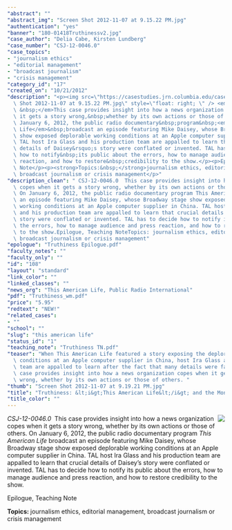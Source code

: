 ```yaml
---
"abstract": ""
"abstract_img": "Screen Shot 2012-11-07 at 9.15.22 PM.jpg"
"authentication": "yes"
"banner": "180-01418Truthinessv2.jpg"
"case_author": "Delia Cabe, Kirsten Lundberg"
"case_number": "CSJ-12-0046.0"
"case_topics":
- "journalism ethics"
- "editorial management"
- "broadcast journalism"
- "crisis management"
"category_id": "17"
"created_on": "10/21/2012"
"description": "<p><img src=\"https://casestudies.jrn.columbia.edu/casestudy/files/photos/687/Screen\
  \ Shot 2012-11-07 at 9.15.22 PM.jpg\" style=\"float: right; \" /> <em>CSJ-12-0046.0\
  \ &nbsp;</em>This case provides insight into how a news organization copes when\
  \ it gets a story wrong,&nbsp;whether by its own actions or those of others. On\
  \ January 6, 2012, the public radio documentary&nbsp;program&nbsp;<em>This American\
  \ Life</em>&nbsp;broadcast an episode featuring Mike Daisey, whose Broadway&nbsp;stage\
  \ show exposed deplorable working conditions at an Apple computer supplier in China.\
  \ TAL host Ira Glass and his production team are appalled to learn that crucial\
  \ details of Daisey&rsquo;s story were conflated or invented. TAL has to decide\
  \ how to notify&nbsp;its public about the errors, how to manage audience and press\
  \ reaction, and how to restore&nbsp;credibility to the show.</p><p>Epilogue, Teaching\
  \ Note</p><p><strong>Topics:&nbsp;</strong>journalism ethics, editorial management,\
  \ broadcast journalism or crisis management</p>"
"description_clean": " CSJ-12-0046.0  This case provides insight into how a news organization\
  \ copes when it gets a story wrong, whether by its own actions or those of others.\
  \ On January 6, 2012, the public radio documentary program This American Life broadcast\
  \ an episode featuring Mike Daisey, whose Broadway stage show exposed deplorable\
  \ working conditions at an Apple computer supplier in China. TAL host Ira Glass\
  \ and his production team are appalled to learn that crucial details of Daisey’s\
  \ story were conflated or invented. TAL has to decide how to notify its public about\
  \ the errors, how to manage audience and press reaction, and how to restore credibility\
  \ to the show.Epilogue, Teaching NoteTopics: journalism ethics, editorial management,\
  \ broadcast journalism or crisis management"
"epologue": "Truthiness Epilogue.pdf"
"faculty_notes": ""
"faculty_only": ""
"id": "108"
"layout": "standard"
"link_color": ""
"linked_classes": ""
"news_org": "This American Life, Public Radio International"
"pdf": "Truthiness_wm.pdf"
"price": "5.95"
"redtext": "NEW!"
"related_cases":
- ""
"school": ""
"slug": "this american life"
"status_id": "1"
"teaching_note": "Truthiness TN.pdf"
"teaser": "When This American Life featured a story exposing the deplorable working\
  \ conditions at an Apple computer supplier in China, host Ira Glass and his production\
  \ team are appalled to learn after the fact that many details were fabricated. This\
  \ case provides insight into how a news organization copes when it gets a story\
  \ wrong, whether by its own actions or those of others. "
"thumb": "Screen Shot 2012-11-07 at 9.19.21 PM.jpg"
"title": "Truthiness: &lt;i&gt;This American Life&lt;/i&gt; and the Monologist"
"title_color": ""
---
```

<p><img src="https://casestudies.jrn.columbia.edu/casestudy/files/photos/687/Screen Shot 2012-11-07 at 9.15.22 PM.jpg" style="float: right; " /> <em>CSJ-12-0046.0 &nbsp;</em>This case provides insight into how a news organization copes when it gets a story wrong,&nbsp;whether by its own actions or those of others. On January 6, 2012, the public radio documentary&nbsp;program&nbsp;<em>This American Life</em>&nbsp;broadcast an episode featuring Mike Daisey, whose Broadway&nbsp;stage show exposed deplorable working conditions at an Apple computer supplier in China. TAL host Ira Glass and his production team are appalled to learn that crucial details of Daisey&rsquo;s story were conflated or invented. TAL has to decide how to notify&nbsp;its public about the errors, how to manage audience and press reaction, and how to restore&nbsp;credibility to the show.</p><p>Epilogue, Teaching Note</p><p><strong>Topics:&nbsp;</strong>journalism ethics, editorial management, broadcast journalism or crisis management</p>
